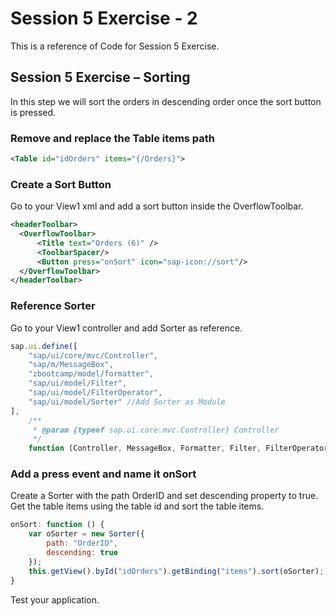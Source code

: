 # Session 5 Exercise - 2
This is a reference of Code for Session 5 Exercise.

## Session 5 Exercise – Sorting
In this step we will sort the orders in descending order once the sort button is pressed.

### Remove and replace the Table items path
```xml
<Table id="idOrders" items="{/Orders}">
```

### Create a Sort Button
Go to your View1 xml and add a sort button inside the OverflowToolbar.

```xml
<headerToolbar>
  <OverflowToolbar>
      <Title text="Orders (6)" />
      <ToolbarSpacer/>
      <Button press="onSort" icon="sap-icon://sort"/>
  </OverflowToolbar>
</headerToolbar>
```

### Reference Sorter
Go to your View1 controller and add Sorter as reference.

```js
sap.ui.define([
    "sap/ui/core/mvc/Controller",
    "sap/m/MessageBox",
    "zbootcamp/model/formatter",
    "sap/ui/model/Filter",
    "sap/ui/model/FilterOperator",
    "sap/ui/model/Sorter" //Add Sorter as Module
],
    /**
     * @param {typeof sap.ui.core.mvc.Controller} Controller
     */
    function (Controller, MessageBox, Formatter, Filter, FilterOperator, Sorter) { //Add Sorter

```
### Add a press event and name it onSort
Create a Sorter with the path OrderID and set descending property to true. Get the table items using the table id and sort the table items. 

```js
onSort: function () {
    var oSorter = new Sorter({
        path: "OrderID",
        descending: true
    });
    this.getView().byId("idOrders").getBinding("items").sort(oSorter);
}

```

Test your application.
